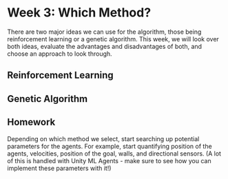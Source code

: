 # Week 3: Which Method?

There are two major ideas we can use for the algorithm, those being reinforcement learning or a genetic algorithm. This week, we will look over both ideas, evaluate the advantages and disadvantages of both, and choose an approach to look through.

## Reinforcement Learning

## Genetic Algorithm


## Homework
Depending on which method we select, start searching up potential parameters for the agents. For example, start quantifying position of the agents, velocities, position of the goal, walls, and directional sensors. (A lot of this is handled with Unity ML Agents - make sure to see how you can implement these parameters with it!) 
